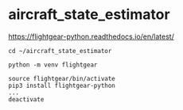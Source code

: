 # aircraft_state_estimator

https://flightgear-python.readthedocs.io/en/latest/

    cd ~/aircraft_state_estimator
    
    python -m venv flightgear
    
    source flightgear/bin/activate        
    pip3 install flightgear-python
    ...
    deactivate
